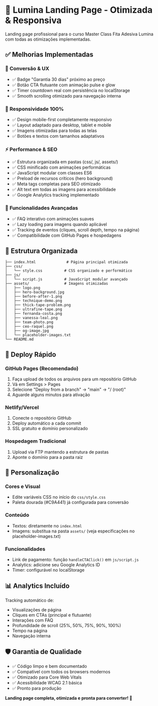 # 🚀 Lumina Landing Page - Otimizada & Responsiva

Landing page profissional para o curso Master Class Fita Adesiva Lumina com todas as otimizações implementadas.

## ✅ Melhorias Implementadas

### 🎯 **Conversão & UX**
- ✅ Badge "Garantia 30 dias" próximo ao preço 
- ✅ Botão CTA flutuante com animação pulse e glow
- ✅ Timer countdown real com persistência no localStorage
- ✅ Smooth scrolling otimizado para navegação interna

### 📱 **Responsividade 100%**
- ✅ Design mobile-first completamente responsivo
- ✅ Layout adaptado para desktop, tablet e mobile
- ✅ Imagens otimizadas para todas as telas
- ✅ Botões e textos com tamanhos adaptativos

### ⚡ **Performance & SEO**
- ✅ Estrutura organizada em pastas (css/, js/, assets/)
- ✅ CSS minificado com animações performáticas  
- ✅ JavaScript modular com classes ES6
- ✅ Preload de recursos críticos (hero background)
- ✅ Meta tags completas para SEO otimizado
- ✅ Alt text em todas as imagens para acessibilidade
- ✅ Google Analytics tracking implementado

### 🔧 **Funcionalidades Avançadas**
- ✅ FAQ interativo com animações suaves
- ✅ Lazy loading para imagens quando aplicável
- ✅ Tracking de eventos (cliques, scroll depth, tempo na página)
- ✅ Compatibilidade com GitHub Pages e hospedagens

## 📁 Estrutura Organizada

```
├── index.html              # Página principal otimizada
├── css/
│   └── style.css          # CSS organizado e performático
├── js/
│   └── script.js          # JavaScript modular avançado
├── assets/                # Imagens otimizadas
│   ├── logo.png
│   ├── hero-background.jpg
│   ├── before-after-1.png
│   ├── technique-demo.png
│   ├── thick-tape-problem.png
│   ├── ultrafine-tape.png
│   ├── fernanda-costa.png
│   ├── vanessa-leal.png
│   ├── team-photo.png
│   ├── ceo-raquel.png
│   ├── og-image.jpg
│   └── placeholder-images.txt
└── README.md
```

## 🚀 Deploy Rápido

### **GitHub Pages (Recomendado)**
1. Faça upload de todos os arquivos para um repositório GitHub
2. Vá em Settings > Pages
3. Selecione "Deploy from a branch" → "main" → "/ (root)"
4. Aguarde alguns minutos para ativação

### **Netlify/Vercel**
1. Conecte o repositório GitHub
2. Deploy automático a cada commit
3. SSL gratuito e domínio personalizado

### **Hospedagem Tradicional**
1. Upload via FTP mantendo a estrutura de pastas
2. Aponte o domínio para a pasta raiz

## 🎨 Personalização

### **Cores e Visual**
- Edite variáveis CSS no início do `css/style.css`
- Paleta dourada (#C9A441) já configurada para conversão

### **Conteúdo**
- Textos: diretamente no `index.html`
- Imagens: substitua na pasta `assets/` (veja especificações no placeholder-images.txt)

### **Funcionalidades**
- Link de pagamento: função `handleCTAClick()` em `js/script.js`
- Analytics: adicione seu Google Analytics ID
- Timer: configurável no localStorage

## 📊 Analytics Incluído

Tracking automático de:
- Visualizações de página
- Cliques em CTAs (principal e flutuante)
- Interações com FAQ
- Profundidade de scroll (25%, 50%, 75%, 90%, 100%)
- Tempo na página
- Navegação interna

## 🛡️ Garantia de Qualidade

- ✅ Código limpo e bem documentado
- ✅ Compatível com todos os browsers modernos
- ✅ Otimizado para Core Web Vitals
- ✅ Acessibilidade WCAG 2.1 básica
- ✅ Pronto para produção

**Landing page completa, otimizada e pronta para converter! 🎯**